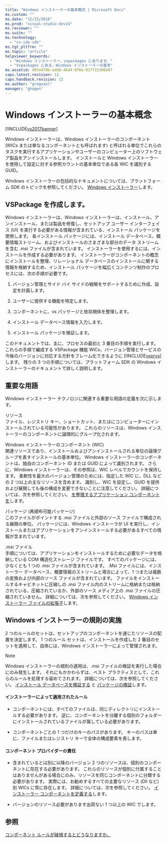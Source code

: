 ```yaml
---
title: "Windows インストーラーの基本概念 | Microsoft Docs"
ms.custom: ""
ms.date: "12/15/2016"
ms.prod: "visual-studio-dev14"
ms.reviewer: ""
ms.suite: ""
ms.technology: 
  - "vs-ide-sdk"
ms.tgt_pltfrm: ""
ms.topic: "article"
helpviewer_keywords: 
  - "Windows インストーラー、vspackages にあります。"
  - "Vspackages にある、Windows インストーラーの基本"
ms.assetid: 497e479b-add8-4644-870a-917f15306b97
caps.latest.revision: 12
caps.handback.revision: 12
ms.author: "gregvanl"
manager: "ghogen"
---
```

# Windows インストーラーの基本概念
[!INCLUDE[vs2017banner](../../code-quality/includes/vs2017banner.md)]

Windows インストーラーは、Windows インストーラーのコンポーネント \(WICs または単なるコンポーネントとも呼ばれます\) と呼ばれる単位でこれらのタスクを実行するアプリケーションやユーザーのコンピューター上のソフトウェア製品をアンインストールします。 インストールと Windows インストーラーを使用して設定に対する参照カウントの基本単位である各 WIC を識別する GUID。  
  
 Windows インストーラーの包括的なドキュメントについては、プラットフォーム SDK のトピックを参照してください。 [Windows インストーラー](http://msdn.microsoft.com/library/aa372866.aspx)します。  
  
## VSPackage を作成します。  
 Windows インストーラーは、Windows インストーラーは、インストール、アンインストール、または製品を修復し、セットアップ ユーザー インターフェイス \(UI\) を実行する必要がある情報が含まれている、インストール パッケージを使用します。 各インストール パッケージには、インストール データベース、概要情報ストリーム、およびインストールのさまざまな部分のデータ ストリームを含む .msi ファイルが含まれています。 インストーラーを使用するには、インストールを作成する必要があります。 インストーラーがコンポーネントの概念にインストールを整理、リレーショナル データベースのインストールに関する情報を格納するため、インストール パッケージを幅広くコンテンツ制作のプロセスには、次の手順が必要です。  
  
1.  バージョン管理とサイド バイ サイドの戦略をサポートするために作成、設定を計画します。  
  
2.  ユーザーに提供する機能を特定します。  
  
3.  コンポーネントに、vs パッケージと依存関係を整理します。  
  
4.  インストール データベース情報を入力します。  
  
5.  インストール パッケージを検証します。  
  
 このドキュメントでは、主に、プロセスの最初と 3 番目の手順を実行します。 これらの手順で編成する VSPackage 機能 WICs、バージョン管理とサービスの今後のバージョンに対応する方針をフレーム化できるように [!INCLUDE[vsprvs](../../code-quality/includes/vsprvs_md.md)]します。 残りの 3 つの手順については、プラットフォーム SDK の Windows インストーラーのドキュメントで詳しく説明します。  
  
## 重要な用語  
 Windows インストーラー テクノロジに関連する重要な用語の定義を次に示します。  
  
 リソース  
 ファイル、レジストリ キー、ショートカット、またはにコンピューターにインストールされている可能性があります。 これらのリソースは、Windows インストーラーのコンポーネントに論理的にグループ化されます。  
  
 Windows インストーラーのコンポーネント \(WIC\)  
 関連リソースであり、インストールおよびアンインストールされる単位の論理グループを表すインストールの基本単位。 Windows インストーラーのコンポーネントは、独自のコンポーネント ID または GUID によって識別されます。 さらに、Windows インストーラーは、その参照は、WIC レベルでカウントを保持します。 柔軟性を最大のバージョン管理のためには、指定した WIC に、DLL などの 2 つ以上の主なリソースを含めます。 識別し、WIC を設定し、GUID を提供および展開しても後の構成を変更できないことに注意してください。 詳細については、次を参照してください。 [を整理するアプリケーション コンポーネントを](http://msdn.microsoft.com/library/aa370561.aspx)します。  
  
 パッケージ \(再頒布可能パッケージ\)  
 このファイルがポイントする .msi ファイルと外部のソース ファイルで構成される展開の単位。 パッケージには、Windows インストーラが UI を実行し、インストールまたはアプリケーションをアンインストールする必要があるすべての情報が含まれています。  
  
 .msi ファイル  
 手順については、アプリケーションをインストールするために必要なデータを格納している COM 構造化ストレージ ファイルです。 すべてのパッケージには、少なくとも 1 つの .msi ファイルが含まれています。 .Msi ファイルには、インストーラー データベース、概要情報のストリームと場合によって、1 つまたは複数の変換および内部のソース ファイルが含まれています。 ファイルをインストールするキャビネットに圧縮しの .msi ファイル内のストリームに格納または格納されている、圧縮されているか、外部のソース メディア上の .msi ファイルの圧縮されていません。 詳細については、次を参照してください。 [Windows インストーラー ファイルの拡張子](http://msdn.microsoft.com/library/aa372842\(VS.85\).aspx)します。  
  
## Windows インストーラーの規則の実施  
 2 つのルールのセットは、セットアップのコンポーネントを通じたリソースの配置を決定します。 1 つのルール セットは、インストールを作成した 2 番目のセットを適用して、自体には、Windows インストーラーによって管理されます。  
  
> [!NOTE]
>  Windows インストーラーの規則の適用は、.msi ファイルの検証を実行した場合にのみ発生します。 それにもかかわらずは、ベスト プラクティスとして、これらのルールを処理する留めてされます。 詳細については、次を参照してください。 [インストール データベースを検証する](http://msdn.microsoft.com/library/aa372477\(VS.85\).aspx) と [パッケージの検証](http://msdn.microsoft.com/library/aa370569\(VS.85\).aspx)します。  
  
#### インストーラーによって適用されたルール  
  
-   コンポーネントには、すべてのファイルは、同じディレクトリにインストールする必要があります。 逆に、コンポーネントを分離する個別のフォルダーにインストールされているファイルが属している必要があります。  
  
-   コンポーネントごとの 1 つだけのキーのパスがあります。 キーのパスは単に、ファイルまたはレジストリ キーで全体の構成要素を表します。  
  
#### コンポーネント プロバイダーの責任  
  
-   含まれているとは別に以降のバージョン 2 つのリソースは、個別のコンポーネントに存在する必要があります。 これらのリソースが個別に付属することはありませんがある場合にのみ、リソースを同じコンポーネントに分類する必要があります。 実際には、お勧めするすべての主要なリソース \(Dll など\) 別 WICs に常に存在します。 詳細については、次を参照してください。 [インストーラー コンポーネントを定義する](http://msdn.microsoft.com/library/aa368269\(VS.85\).aspx)します。  
  
-   バージョンのリソース必要があります出荷ない 1 つ以上の WIC でします。  
  
## 参照  
 [コンポーネント ルールが破損するとどうなりますか。](http://msdn.microsoft.com/library/aa372795\(VS.85\).aspx)